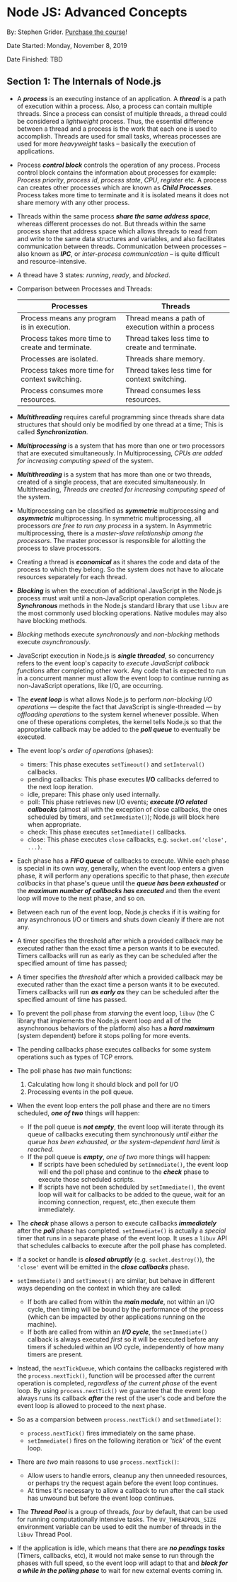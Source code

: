 # Node JS: Advanced Concepts

By: Stephen Grider. [Purchase the course](https://www.udemy.com/course/advanced-node-for-developers)!

Date Started: Monday, November 8, 2019

Date Finished: TBD

## Section 1: The Internals of Node.js

- A ***process*** is an executing instance of an application. A ***thread*** is a path of execution within a process. Also, a process can contain multiple threads. Since a process can consist of multiple threads, a thread could be considered a *lightweight* process. Thus, the essential difference between a thread and a process is the work that each one is used to accomplish. Threads are used for small tasks, whereas processes are used for more *heavyweight* tasks – basically the execution of applications.

- Process ***control block*** controls the operation of any process. Process control block contains the information about processes for example: *Process priority*, *process id*, *process state*, *CPU*, *register* etc. A process can creates other processes which are known as ***Child Processes***. Process takes more time to terminate and it is isolated means it does not share memory with any other process.

- Threads within the same process ***share the same address space***, whereas different processes do not. But threads within the same process share that address space which allows threads to read from and write to the same data structures and variables, and also facilitates communication between threads. Communication between processes – also known as ***IPC***, or *inter-process communication* – is quite difficult and resource-intensive.

- A thread have 3 states: *running*, *ready*, and *blocked*.

- Comparison between Processes and Threads:
  
  | Processes                                         | Threads                                           |
  | ------------------------------------------------ | ------------------------------------------------- |
  | Process means any program is in execution.       | Thread means a path of execution within a process |
  | Process takes more time to create and terminate. | Thread takes less time to create and terminate.   |
  | Processes are isolated.                             | Threads share memory.                             |
  | Process takes more time for context switching.  | Thread takes less time for context switching.    |
  | Process consumes more resources.                  | Thread consumes less resources.                   |
- ***Multithreading*** requires careful programming since threads share data structures that should only be modified by one thread at a time; This is called ***Synchronization***.
- ***Multiprocessing*** is a system that has more than one or two processors that are executed simultaneously. In Multiprocessing, *CPUs are added for increasing computing speed* of the system.
- ***Multithreading*** is a system that has more than one or two threads, created of a single process, that are executed simultaneously. In Multithreading, *Threads are created for increasing computing speed* of the system.
- Multiprocessing can be classified as ***symmetric*** multiprocessing and ***asymmetric*** multiprocessing. In symmetric multiprocessing, all processors *are free to run any process* in a system. In Asymmetric multiprocessing, there is a *master-slave relationship among the processors*. The master processor is responsible for allotting the process to slave processors.
- Creating a thread is ***economical*** as it shares the code and data of the process to which they belong. So the system does not have to allocate resources separately for each thread.
- ***Blocking*** is when the execution of additional JavaScript in the Node.js process must wait until a non-JavaScript operation completes. ***Synchronous*** methods in the Node.js standard library that use `libuv` are the most commonly used blocking operations. Native modules may also have blocking methods.
- *Blocking* methods execute *synchronously* and *non-blocking* methods execute *asynchronously*.
- JavaScript execution in Node.js is ***single threaded***, so concurrency refers to the event loop's capacity to *execute JavaScript callback functions* after completing other work. Any code that is expected to run in a concurrent manner must allow the event loop to continue running as non-JavaScript operations, like I/O, are occurring.
- The ***event loop*** is what allows Node.js to perform *non-blocking I/O operations* — despite the fact that JavaScript is single-threaded — by *offloading operations* to the system kernel whenever possible. When one of these operations completes, the kernel tells Node.js so that the appropriate callback may be added to the ***poll queue*** to eventually be executed.
- The event loop's *order of operations* (phases):
  - timers: This phase executes `setTimeout()` and `setInterval()` callbacks.
  - pending callbacks: This phase executes **I/O** callbacks deferred to the next loop iteration.
  - idle, prepare: This phase only used internally.
  - poll: This phase retrieves new I/O events; ***execute I/O related callbacks*** (almost all with the exception of close callbacks, the ones scheduled by timers, and `setImmediate()`); Node.js will block here when appropriate.
  - check: This phase executes `setImmediate()` callbacks.
  - close: This phase executes `close` callbacks, e.g. `socket.on('close', ...)`.
- Each phase has a ***FIFO queue*** of callbacks to execute. While each phase is special in its own way, generally, when the event loop enters a given phase, it will perform any operations specific to that phase, then *execute callbacks* in that phase's queue until the ***queue has been exhausted*** or the ***maximum number of callbacks has executed*** and then the event loop will move to the next phase, and so on.
- Between each run of the event loop, Node.js checks if it is waiting for any asynchronous I/O or timers and shuts down cleanly if there are not any.
- A timer specifies the threshold after which a provided callback may be executed rather than the exact time a person wants it to be executed. Timers callbacks will run as early as they can be scheduled after the specified amount of time has passed;
- A timer specifies the *threshold* after which a provided callback may be executed rather than the exact time a person wants it to be executed. Timers callbacks will run ***as early as*** they can be scheduled after the specified amount of time has passed.
- To prevent the poll phase from *starving* the event loop, `libuv` (the C library that implements the Node.js event loop and all of the asynchronous behaviors of the platform) also has a ***hard maximum*** (system dependent) before it stops polling for more events.
- The pending callbacks phase executes callbacks for some system operations such as types of TCP errors.
- The poll phase has *two* main functions:
  1. Calculating how long it should block and poll for I/O
  2. Processing events in the poll queue.
- When the event loop enters the poll phase and there are no timers scheduled, ***one of two*** things will happen:
  - If the poll queue is ***not empty***, the event loop will iterate through its queue of callbacks executing them synchronously *until either the queue has been exhausted, or the system-dependent hard limit is reached*.
  - If the poll queue is ***empty***, *one of two* more things will happen:
    - If scripts have been scheduled by `setImmediate()`, the event loop will end the poll phase and continue to the ***check*** phase to execute those scheduled scripts.
    - If scripts have not been scheduled by `setImmediate()`, the event loop will wait for callbacks to be added to the queue, wait for an incoming connection, request, etc.,then execute them immediately.
- The ***check*** phase allows a person to execute callbacks ***immediately*** after the ***poll*** phase has completed. `setImmediate()` is actually a *special* timer that runs in a separate phase of the event loop. It uses a `libuv` API that schedules callbacks to execute after the poll phase has completed.
- If a socket or handle is ***closed abruptly*** (e.g. `socket.destroy()`), the `'close'` event will be emitted in the ***close callbacks*** phase.
- `setImmediate()` and `setTimeout()` are similar, but behave in different ways depending on the context in which they are called:
  - If both are called from within the ***main module***, not within an I/O cycle, then timing will be bound by the performance of the process (which can be impacted by other applications running on the machine).
  - If both are called from within an ***I/O cycle***, the `setImmediate()` callback is always executed *first* so it will be executed before any timers if scheduled within an I/O cycle, independently of how many timers are present.
- Instead, the `nextTickQueue`, which contains the callbacks registered with the `process.nextTick()`, function will be processed after the current operation is completed, *regardless of the current phase* of the event loop. By using `process.nextTick()` we guarantee that the event loop always runs its callback ***after*** the rest of the user's code and before the event loop is allowed to proceed to the next phase.
- So as a comparsion between `process.nextTick()` and `setImmediate()`:
  - `process.nextTick()` fires immediately on the same phase.
  - `setImmediate()` fires on the following iteration or *'tick'* of the event loop.
- There are *two* main reasons to use `process.nextTick()`:
  - Allow users to handle errors, cleanup any then unneeded resources, or perhaps try the request again before the event loop continues.
  - At times it's necessary to allow a callback to run after the call stack has unwound but before the event loop continues.
- The ***Thread Pool*** is a group of threads, *four* by default, that can be used for running computationally intensive tasks. The `UV_THREADPOOL_SIZE` environment variable can be used to edit the number of threads in the `libuv` Thread Pool.
- If the application is idle, which means that there are ***no pendings tasks*** (Timers, callbacks, etc), it would not make sense to run through the phases with full speed, so the event loop will adapt to that and ***block for a while in the polling phase*** to wait for new external events coming in.
